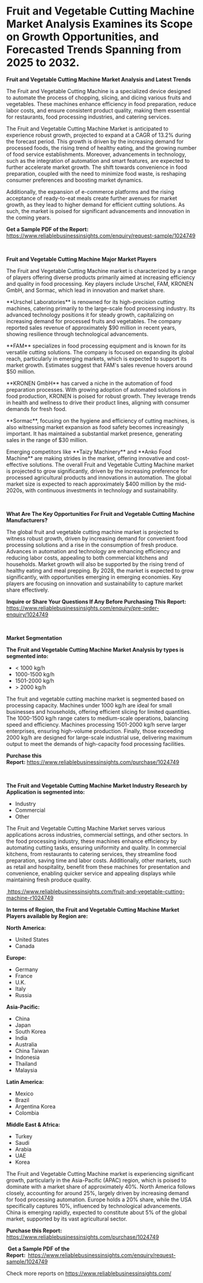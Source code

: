<p><h1>Fruit and Vegetable Cutting Machine Market Analysis Examines its Scope on Growth Opportunities, and Forecasted Trends Spanning from 2025 to 2032.</h1></p><p><strong>Fruit and Vegetable Cutting Machine Market Analysis and Latest Trends</strong></p>
<p><p>The Fruit and Vegetable Cutting Machine is a specialized device designed to automate the process of chopping, slicing, and dicing various fruits and vegetables. These machines enhance efficiency in food preparation, reduce labor costs, and ensure consistent product quality, making them essential for restaurants, food processing industries, and catering services.</p><p>The Fruit and Vegetable Cutting Machine Market is anticipated to experience robust growth, projected to expand at a CAGR of 13.2% during the forecast period. This growth is driven by the increasing demand for processed foods, the rising trend of healthy eating, and the growing number of food service establishments. Moreover, advancements in technology, such as the integration of automation and smart features, are expected to further accelerate market growth. The shift towards convenience in food preparation, coupled with the need to minimize food waste, is reshaping consumer preferences and boosting market dynamics.</p><p>Additionally, the expansion of e-commerce platforms and the rising acceptance of ready-to-eat meals create further avenues for market growth, as they lead to higher demand for efficient cutting solutions. As such, the market is poised for significant advancements and innovation in the coming years.</p></p>
<p><strong>Get a Sample PDF of the Report:&nbsp;</strong> <a href="https://www.reliablebusinessinsights.com/enquiry/request-sample/1024749?utm_campaign=2242&utm_medium=2&utm_source=Github&utm_content=ia&utm_term=06032025&utm_id=fruit-and-vegetable-cutting-machine">https://www.reliablebusinessinsights.com/enquiry/request-sample/1024749</a></p>
<p>&nbsp;</p>
<p><strong>Fruit and Vegetable Cutting Machine Major Market Players</strong></p>
<p><p>The Fruit and Vegetable Cutting Machine market is characterized by a range of players offering diverse products primarily aimed at increasing efficiency and quality in food processing. Key players include Urschel, FAM, KRONEN GmbH, and Sormac, which lead in innovation and market share.</p><p>**Urschel Laboratories** is renowned for its high-precision cutting machines, catering primarily to the large-scale food processing industry. Its advanced technology positions it for steady growth, capitalizing on increasing demand for processed fruits and vegetables. The company reported sales revenue of approximately $90 million in recent years, showing resilience through technological advancements.</p><p>**FAM** specializes in food processing equipment and is known for its versatile cutting solutions. The company is focused on expanding its global reach, particularly in emerging markets, which is expected to support its market growth. Estimates suggest that FAM's sales revenue hovers around $50 million.</p><p>**KRONEN GmbH** has carved a niche in the automation of food preparation processes. With growing adoption of automated solutions in food production, KRONEN is poised for robust growth. They leverage trends in health and wellness to drive their product lines, aligning with consumer demands for fresh food.</p><p>**Sormac**, focusing on the hygiene and efficiency of cutting machines, is also witnessing market expansion as food safety becomes increasingly important. It has maintained a substantial market presence, generating sales in the range of $30 million.</p><p>Emerging competitors like **Taizy Machinery** and **Anko Food Machine** are making strides in the market, offering innovative and cost-effective solutions. The overall Fruit and Vegetable Cutting Machine market is projected to grow significantly, driven by the increasing preference for processed agricultural products and innovations in automation. The global market size is expected to reach approximately $400 million by the mid-2020s, with continuous investments in technology and sustainability.</p></p>
<p>&nbsp;</p>
<p><strong>What Are The Key Opportunities For Fruit and Vegetable Cutting Machine Manufacturers?</strong></p>
<p><p>The global fruit and vegetable cutting machine market is projected to witness robust growth, driven by increasing demand for convenient food processing solutions and a rise in the consumption of fresh produce. Advances in automation and technology are enhancing efficiency and reducing labor costs, appealing to both commercial kitchens and households. Market growth will also be supported by the rising trend of healthy eating and meal prepping. By 2028, the market is expected to grow significantly, with opportunities emerging in emerging economies. Key players are focusing on innovation and sustainability to capture market share effectively.</p></p>
<p><strong>Inquire or Share Your Questions If Any Before Purchasing This Report:</strong> <a href="https://www.reliablebusinessinsights.com/enquiry/pre-order-enquiry/1024749?utm_campaign=2242&utm_medium=2&utm_source=Github&utm_content=ia&utm_term=06032025&utm_id=fruit-and-vegetable-cutting-machine">https://www.reliablebusinessinsights.com/enquiry/pre-order-enquiry/1024749</a></p>
<p>&nbsp;</p>
<p><strong>Market Segmentation</strong></p>
<p><strong>The Fruit and Vegetable Cutting Machine Market Analysis by types is segmented into:</strong></p>
<p><ul><li>< 1000 kg/h</li><li>1000-1500 kg/h</li><li>1501-2000 kg/h</li><li>> 2000 kg/h</li></ul></p>
<p><p>The fruit and vegetable cutting machine market is segmented based on processing capacity. Machines under 1000 kg/h are ideal for small businesses and households, offering efficient slicing for limited quantities. The 1000-1500 kg/h range caters to medium-scale operations, balancing speed and efficiency. Machines processing 1501-2000 kg/h serve larger enterprises, ensuring high-volume production. Finally, those exceeding 2000 kg/h are designed for large-scale industrial use, delivering maximum output to meet the demands of high-capacity food processing facilities.</p></p>
<p><strong>Purchase this Report:&nbsp;</strong><a href="https://www.reliablebusinessinsights.com/purchase/1024749?utm_campaign=2242&utm_medium=2&utm_source=Github&utm_content=ia&utm_term=06032025&utm_id=fruit-and-vegetable-cutting-machine">https://www.reliablebusinessinsights.com/purchase/1024749</a></p>
<p>&nbsp;</p>
<p><strong>The Fruit and Vegetable Cutting Machine Market Industry Research by Application is segmented into:</strong></p>
<p><ul><li>Industry</li><li>Commercial</li><li>Other</li></ul></p>
<p><p>The Fruit and Vegetable Cutting Machine Market serves various applications across industries, commercial settings, and other sectors. In the food processing industry, these machines enhance efficiency by automating cutting tasks, ensuring uniformity and quality. In commercial kitchens, from restaurants to catering services, they streamline food preparation, saving time and labor costs. Additionally, other markets, such as retail and hospitality, benefit from these machines for presentation and convenience, enabling quicker service and appealing displays while maintaining fresh produce quality.</p></p>
<p><a href="https://www.reliablebusinessinsights.com/fruit-and-vegetable-cutting-machine-r1024749?utm_campaign=2242&utm_medium=2&utm_source=Github&utm_content=ia&utm_term=06032025&utm_id=fruit-and-vegetable-cutting-machine">&nbsp;https://www.reliablebusinessinsights.com/fruit-and-vegetable-cutting-machine-r1024749</a></p>
<p><strong>In terms of Region, the Fruit and Vegetable Cutting Machine Market Players available by Region are:</strong></p>
<p>
    <p> <strong> North America: </strong>
        <ul>
            <li>United States</li>
            <li>Canada</li>
        </ul>
        </p> 
    <p> <strong> Europe: </strong>
        <ul>
            <li>Germany</li>
            <li>France</li>
            <li>U.K.</li>
            <li>Italy</li>
            <li>Russia</li>
        </ul>
        </p> 
    <p> <strong> Asia-Pacific: </strong>
        <ul>
            <li>China</li>
            <li>Japan</li>
            <li>South Korea</li>
            <li>India</li>
            <li>Australia</li>
            <li>China Taiwan</li>
            <li>Indonesia</li>
            <li>Thailand</li>
            <li>Malaysia</li>
        </ul>
        </p> 
    <p> <strong> Latin America: </strong>
        <ul>
            <li>Mexico</li>
            <li>Brazil</li>
            <li>Argentina Korea</li>
            <li>Colombia</li>
        </ul>
        </p> 
    <p> <strong> Middle East & Africa: </strong>
        <ul>
            <li>Turkey</li>
            <li>Saudi</li>
            <li>Arabia</li>
            <li>UAE</li>
            <li>Korea</li>
        </ul>
    </p>
    </p>
<p><p>The Fruit and Vegetable Cutting Machine market is experiencing significant growth, particularly in the Asia-Pacific (APAC) region, which is poised to dominate with a market share of approximately 40%. North America follows closely, accounting for around 25%, largely driven by increasing demand for food processing automation. Europe holds a 20% share, while the USA specifically captures 10%, influenced by technological advancements. China is emerging rapidly, expected to constitute about 5% of the global market, supported by its vast agricultural sector.</p></p>
<p><strong>Purchase this Report: </strong><a href="https://www.reliablebusinessinsights.com/purchase/1024749?utm_campaign=2242&utm_medium=2&utm_source=Github&utm_content=ia&utm_term=06032025&utm_id=fruit-and-vegetable-cutting-machine">https://www.reliablebusinessinsights.com/purchase/1024749</a></p>
<p>&nbsp;<strong>Get a Sample PDF of the Report:&nbsp;&nbsp;</strong><a href="https://www.reliablebusinessinsights.com/enquiry/request-sample/1024749?utm_campaign=2242&utm_medium=2&utm_source=Github&utm_content=ia&utm_term=06032025&utm_id=fruit-and-vegetable-cutting-machine">https://www.reliablebusinessinsights.com/enquiry/request-sample/1024749</a></p>
<p><strong></strong></p>
<p>Check more reports on <a href="https://www.reliablebusinessinsights.com/?utm_campaign=2242&utm_medium=2&utm_source=Github&utm_content=ia&utm_term=06032025&utm_id=fruit-and-vegetable-cutting-machine">https://www.reliablebusinessinsights.com/</a></p>